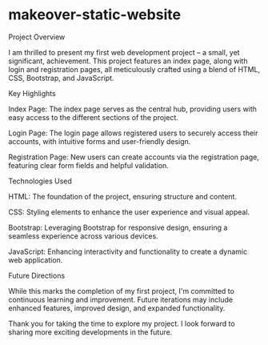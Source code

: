# makeover-static-website
Project Overview

I am thrilled to present my first web development project – a small, yet significant, achievement. This project features an index page, along with login and registration pages, all meticulously crafted using a blend of HTML, CSS, Bootstrap, and JavaScript.

Key Highlights

Index Page: The index page serves as the central hub, providing users with easy access to the different sections of the project.

Login Page: The login page allows registered users to securely access their accounts, with intuitive forms and user-friendly design.

Registration Page: New users can create accounts via the registration page, featuring clear form fields and helpful validation.

Technologies Used

HTML: The foundation of the project, ensuring structure and content.

CSS: Styling elements to enhance the user experience and visual appeal.

Bootstrap: Leveraging Bootstrap for responsive design, ensuring a seamless experience across various devices.

JavaScript: Enhancing interactivity and functionality to create a dynamic web application.

Future Directions

While this marks the completion of my first project, I'm committed to continuous learning and improvement. Future iterations may include enhanced features, improved design, and expanded functionality.

Thank you for taking the time to explore my project. I look forward to sharing more exciting developments in the future.
